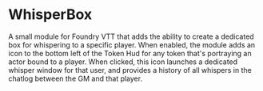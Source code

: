# WhisperBox
A small module for Foundry VTT that adds the ability to create a dedicated box for whispering to a specific player.
When enabled, the module adds an icon to the bottom left of the Token Hud for any token that's portraying an actor bound to a player.
When clicked, this icon launches a dedicated whisper window for that user, and provides a history of all whispers in the chatlog between the GM and that player.
